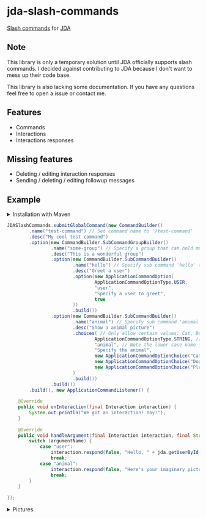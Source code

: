 # jda-slash-commands

[Slash commands](https://discord.com/developers/docs/interactions/slash-commands) for [JDA](https://github.com/DV8FromTheWorld/JDA)

## Note

This library is only a temporary solution until JDA officially supports slash commands. I decided against contributing to JDA because I don't want to
mess up their code base.

This library is also lacking some documentation. If you have any questions feel free to open a issue or contact me.

## Features

- Commands
- Interactions
- Interactions responses

## Missing features

- Deleting / editing interaction responses
- Sending / deleting / editing followup messages

## Example

<details>
  <summary>Installation with Maven</summary>

  ```xml

<repositories>
    <repository>
        <id>jitpack.io</id>
        <url>https://jitpack.io</url>
    </repository>
</repositories>

<dependencies>
<dependency>
    <groupId>com.github.cerus</groupId>
    <artifactId>jda-slash-commands</artifactId>
    <version>47f3ff2ac6</version>
</dependency>
</dependencies>
  ```

</details>

```java
JDASlashCommands.submitGlobalCommand(new CommandBuilder()
        .name("test-command") // Set command name to '/test-command'
        .desc("My cool test command")
        .option(new CommandBuilder.SubCommandGroupBuilder()
                .name("some-group") // Specify a group that can hold multiple sub commands
                .desc("This is a wonderful group")
                .option(new CommandBuilder.SubCommandBuilder()
                        .name("hello") // Specify sub command 'hello' (/test-command some-group hello)
                        .desc("Greet a user")
                        .option(new ApplicationCommandOption(
                                ApplicationCommandOptionType.USER,
                                "user",
                                "Specify a user to greet",
                                true
                        ))
                        .build())
                .option(new CommandBuilder.SubCommandBuilder()
                        .name("animal") // Specify sub command 'animal' (/test-command some-group animal)
                        .desc("Show a animal picture")
                        .choices( // Only allow certain values: Cat, Dog and Platypus
                                ApplicationCommandOptionType.STRING, // Specify type of the choice: STRING or INTEGER
                                "animal", // Note the lower case name - Names have to be lower case or else things could break
                                "Specify the animal",
                                new ApplicationCommandOptionChoice("Cat", "cat"),
                                new ApplicationCommandOptionChoice("Dog", "cat"),
                                new ApplicationCommandOptionChoice("Platypus", "platypus")
                        )
                        .build())
                .build())
        .build(), new ApplicationCommandListener() {
    
    @Override
    public void onInteraction(final Interaction interaction) {
        System.out.println("We got an interaction! Yay!");
    }
    
    @Override
    public void handleArgument(final Interaction interaction, final String argumentName, final InteractionResponseOption option) {
        switch (argumentName) {
            case "user":
                interaction.respond(false, "Hello, " + jda.getUserById(Long.parseLong(option.getValue())).getAsMention());
                break;
            case "animal":
                interaction.respond(false, "Here's your imaginary picture of a " + option.getValue());
                break;
        }
    }
    
});
```

<details>
  <summary>Pictures</summary>

![Group](https://i.imgur.com/qL7nL8q.png)

![Animal](https://i.imgur.com/qm8xLI6.png)

![Hello](https://i.imgur.com/5JMolqh.png)

![Hello Response](https://i.imgur.com/bXng3nG.png)

![Animal Response](https://i.imgur.com/6sEOMBk.png)

</details>
